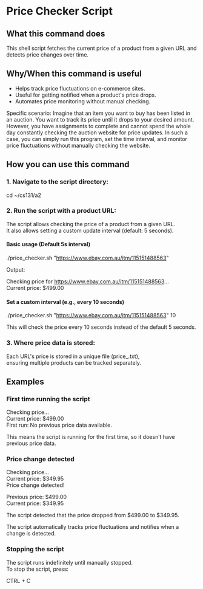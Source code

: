 # Price Checker Script  

## What this command does  
This shell script fetches the current price of a product from a given URL and detects price changes over time.  

## Why/When this command is useful  
- Helps track price fluctuations on e-commerce sites.  
- Useful for getting notified when a product's price drops.  
- Automates price monitoring without manual checking.  

Specific scenario: Imagine that an item you want to buy has been listed in an auction. You want to track its price until it drops to your desired amount. However, you have assignments to complete and cannot spend the whole day constantly checking the auction website for price updates. In such a case, you can simply run this program, set the time interval, and monitor price fluctuations without manually checking the website.  

## How you can use this command  

### 1. Navigate to the script directory:  
cd ~/cs131/a2  

### 2. Run the script with a product URL:  
The script allows checking the price of a product from a given URL.  
It also allows setting a custom update interval (default: 5 seconds).  

#### Basic usage (Default 5s interval)  
./price_checker.sh "https://www.ebay.com.au/itm/115151488563"  

Output:  

Checking price for https://www.ebay.com.au/itm/115151488563...  
Current price: $499.00  

#### Set a custom interval (e.g., every 10 seconds)  
./price_checker.sh "https://www.ebay.com.au/itm/115151488563" 10  

This will check the price every 10 seconds instead of the default 5 seconds.  

### 3. Where price data is stored:  
Each URL's price is stored in a unique file (price_<hash>.txt),  
ensuring multiple products can be tracked separately.  

## Examples  

### First time running the script  
Checking price...  
Current price: $499.00  
First run: No previous price data available.  

This means the script is running for the first time, so it doesn’t have previous price data.  

### Price change detected  
Checking price...  
Current price: $349.95  
Price change detected!  

Previous price: $499.00  
Current price: $349.95  

The script detected that the price dropped from $499.00 to $349.95.  

The script automatically tracks price fluctuations and notifies when a change is detected.  

### Stopping the script  
The script runs indefinitely until manually stopped.  
To stop the script, press:  

CTRL + C  

